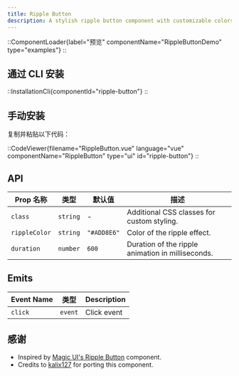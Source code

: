 ```yaml
---
title: Ripple Button
description: A stylish ripple button component with customizable colors and animation duration.
---
```


::ComponentLoader{label="预览" componentName="RippleButtonDemo" type="examples"}
::

## 通过 CLI 安装

::InstallationCli{componentId="ripple-button"}
::

## 手动安装

复制并粘贴以下代码：

::CodeViewer{filename="RippleButton.vue" language="vue" componentName="RippleButton" type="ui" id="ripple-button"}
::

## API

| Prop 名称     | 类型     | 默认值      | 描述                                              |
| ------------- | -------- | ----------- | ------------------------------------------------- |
| `class`       | `string` | -           | Additional CSS classes for custom styling.        |
| `rippleColor` | `string` | `"#ADD8E6"` | Color of the ripple effect.                       |
| `duration`    | `number` | `600`       | Duration of the ripple animation in milliseconds. |

## Emits

| Event Name | 类型    | Description |
| ---------- | ------- | ----------- |
| `click`    | `event` | Click event |

## 感谢

- Inspired by [Magic UI's Ripple Button](https://magicui.design/docs/components/ripple-button) component.
- Credits to [kalix127](https://github.com/kalix127) for porting this component.

